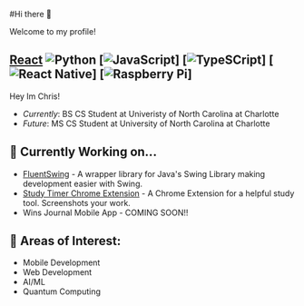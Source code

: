 #Hi there 👋

Welcome to my profile!

[React](https://img.shields.io/badge/React-20232A?style=for-the-badge&logo=react&logoColor=61DAFB) ![Python](https://img.shields.io/badge/Python-FFD43B?style=for-the-badge&logo=python&logoColor=blue) [![JavaScript](https://img.shields.io/badge/JavaScript-323330?style=for-the-badge&logo=javascript&logoColor=F7DF1E)] [![TypeSCript](https://img.shields.io/badge/TypeScript-007ACC?style=for-the-badge&logo=typescript&logoColor=white)] [![React Native](https://img.shields.io/badge/React_Native-20232A?style=for-the-badge&logo=react&logoColor=61DAFB)] [![Raspberry Pi](https://img.shields.io/badge/Raspberry%20Pi-A22846?style=for-the-badge&logo=Raspberry%20Pi&logoColor=white)]
---

Hey Im Chris! 
- <em>Currently</em>: BS CS Student at Univeristy of North Carolina at Charlotte
- <em>Future</em>: MS CS Student at University of North Carolina at Charlotte

## 🌱 Currently Working on...
- [FluentSwing](https://github.com/CARay1502/fluentswing-java-gui) - A wrapper library for Java's Swing Library making development easier with Swing.
- [Study Timer Chrome Extension](https://github.com/CARay1502/study-timer-chrome-extension) - A Chrome Extension for a helpful study tool. Screenshots your work.
- Wins Journal Mobile App - COMING SOON!!

## 🤔 Areas of Interest: 
- Mobile Development
- Web Development
- AI/ML
- Quantum Computing
<!--
**CARay1502/CARay1502** is a ✨ _special_ ✨ repository because its `README.md` (this file) appears on your GitHub profile.

Here are some ideas to get you started:

- 🔭 I’m currently working on ...
- 🌱 I’m currently learning ...
- 👯 I’m looking to collaborate on ...
- 🤔 I’m looking for help with ...
- 💬 Ask me about ...
- 📫 How to reach me: ...
- 😄 Pronouns: ...
- ⚡ Fun fact: ...
-->

